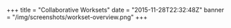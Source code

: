 +++
title = "Collaborative Worksets"
date = "2015-11-28T22:32:48Z"
banner = "/img/screenshots/workset-overview.png"
+++


